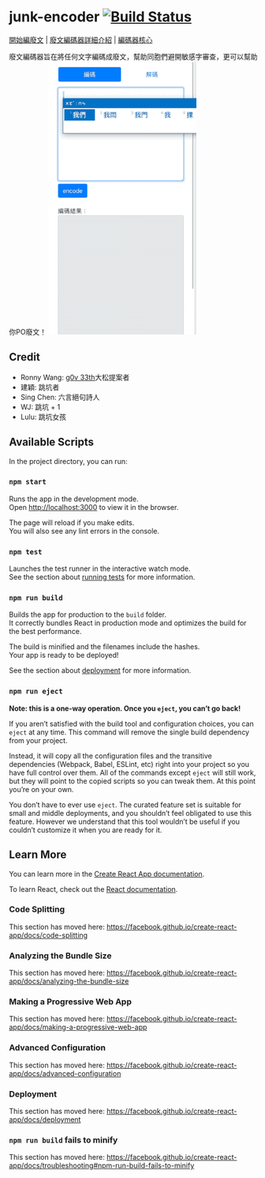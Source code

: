# junk-encoder [![Build Status](https://travis-ci.org/Asing1001/junk-encoder.svg?branch=master)](https://travis-ci.org/Asing1001/junk-encoder)

[開始編廢文](https://www.paddingleft.com/junk-encoder) | [廢文編碼器詳細介紹](https://g0v.hackmd.io/6lNfj-VeQYCW9dvKqG0SGQ) | [編碼器核心](src/core/junk.js)

廢文編碼器旨在將任何文字編碼成廢文，幫助同胞們避開敏感字審查，更可以幫助你PO廢文！
![](public/junk-encode-demo.gif)

## Credit

- Ronny Wang: [g0v 33th](https://beta.hackfoldr.org/g0v-hackath33n/)大松提案者
- 建穎: 跳坑者
- Sing Chen: 六言絕句詩人
- WJ: 跳坑 + 1
- Lulu: 跳坑女孩

## Available Scripts

In the project directory, you can run:

### `npm start`

Runs the app in the development mode.<br>
Open [http://localhost:3000](http://localhost:3000) to view it in the browser.

The page will reload if you make edits.<br>
You will also see any lint errors in the console.

### `npm test`

Launches the test runner in the interactive watch mode.<br>
See the section about [running tests](https://facebook.github.io/create-react-app/docs/running-tests) for more information.

### `npm run build`

Builds the app for production to the `build` folder.<br>
It correctly bundles React in production mode and optimizes the build for the best performance.

The build is minified and the filenames include the hashes.<br>
Your app is ready to be deployed!

See the section about [deployment](https://facebook.github.io/create-react-app/docs/deployment) for more information.

### `npm run eject`

**Note: this is a one-way operation. Once you `eject`, you can’t go back!**

If you aren’t satisfied with the build tool and configuration choices, you can `eject` at any time. This command will remove the single build dependency from your project.

Instead, it will copy all the configuration files and the transitive dependencies (Webpack, Babel, ESLint, etc) right into your project so you have full control over them. All of the commands except `eject` will still work, but they will point to the copied scripts so you can tweak them. At this point you’re on your own.

You don’t have to ever use `eject`. The curated feature set is suitable for small and middle deployments, and you shouldn’t feel obligated to use this feature. However we understand that this tool wouldn’t be useful if you couldn’t customize it when you are ready for it.

## Learn More

You can learn more in the [Create React App documentation](https://facebook.github.io/create-react-app/docs/getting-started).

To learn React, check out the [React documentation](https://reactjs.org/).

### Code Splitting

This section has moved here: https://facebook.github.io/create-react-app/docs/code-splitting

### Analyzing the Bundle Size

This section has moved here: https://facebook.github.io/create-react-app/docs/analyzing-the-bundle-size

### Making a Progressive Web App

This section has moved here: https://facebook.github.io/create-react-app/docs/making-a-progressive-web-app

### Advanced Configuration

This section has moved here: https://facebook.github.io/create-react-app/docs/advanced-configuration

### Deployment

This section has moved here: https://facebook.github.io/create-react-app/docs/deployment

### `npm run build` fails to minify

This section has moved here: https://facebook.github.io/create-react-app/docs/troubleshooting#npm-run-build-fails-to-minify
